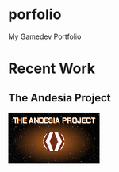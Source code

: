 # porfolio
My Gamedev Portfolio
# Recent Work
## The Andesia Project

[![Foo](/images/Andesia_184.png)](https://store.steampowered.com/app/2709770/The_Andesia_Project/)

